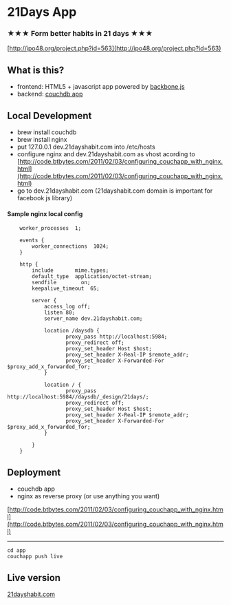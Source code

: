 # 21Days App

### ★★★ Form better habits in 21 days ★★★

[http://ipo48.org/project.php?id=563](http://ipo48.org/project.php?id=563)

## What is this?

* frontend: HTML5 + javascript app powered by [backbone.js](http://documentcloud.github.com/backbone)
* backend: [couchdb app](http://guide.couchdb.org/editions/1/en/standalone.html)

## Local Development

* brew install couchdb
* brew install nginx
* put 127.0.0.1 dev.21dayshabit.com into /etc/hosts 
* configure nginx and dev.21dayshabit.com as vhost acording to [http://code.btbytes.com/2011/02/03/configuring_couchapp_with_nginx.html](http://code.btbytes.com/2011/02/03/configuring_couchapp_with_nginx.html)
* go to dev.21dayshabit.com (21dayshabit.com domain is important for facebook js library)

#### Sample nginx local config

        worker_processes  1;

        events {
            worker_connections  1024;
        }

        http {
            include       mime.types;
            default_type  application/octet-stream;
            sendfile        on;
            keepalive_timeout  65;

            server { 
                access_log off;
                listen 80;
                server_name dev.21dayshabit.com;

                location /daysdb {
                       proxy_pass http://localhost:5984;
                       proxy_redirect off;
                       proxy_set_header Host $host;
                       proxy_set_header X-Real-IP $remote_addr;
                       proxy_set_header X-Forwarded-For $proxy_add_x_forwarded_for;
                }
        
                location / {
                       proxy_pass http://localhost:5984//daysdb/_design/21days/;
                       proxy_redirect off;
                       proxy_set_header Host $host;
                       proxy_set_header X-Real-IP $remote_addr;
                       proxy_set_header X-Forwarded-For $proxy_add_x_forwarded_for;
                }

            }
        }


## Deployment

* couchdb app
* nginx as reverse proxy (or use anything you want)

[http://code.btbytes.com/2011/02/03/configuring_couchapp_with_nginx.html](http://code.btbytes.com/2011/02/03/configuring_couchapp_with_nginx.html)

---

    cd app
    couchapp push live

## Live version

[21dayshabit.com](http://21dayshabit.com)